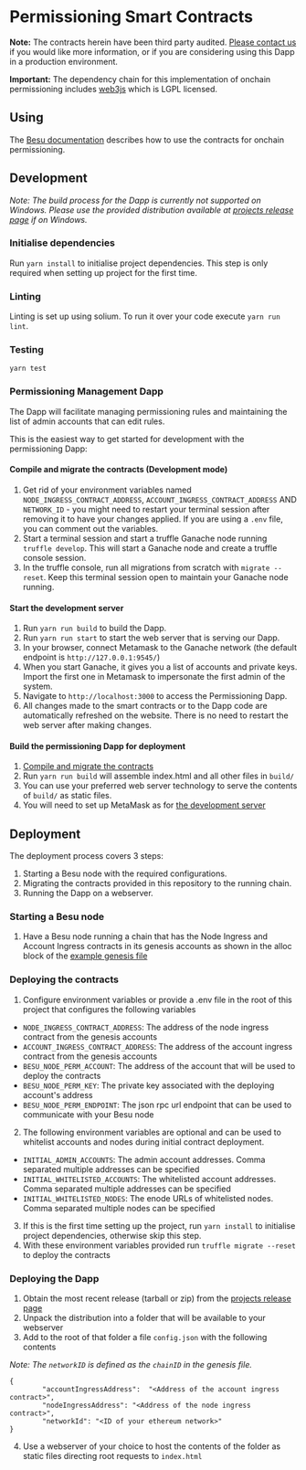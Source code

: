 # Permissioning Smart Contracts

**Note:** The contracts herein have been third party audited. [Please
contact us](https://pegasys.tech/contact/) if you would like more information, or if you are considering using this Dapp in a production environment.

**Important:** The dependency chain for this implementation of onchain permissioning includes [web3js](https://github.com/ethereum/web3.js/) which is LGPL licensed.  

## Using

The [Besu documentation](https://besu.hyperledger.org/en/stable/Tutorials/Permissioning/Getting-Started-Onchain-Permissioning/)
describes how to use the contracts for onchain permissioning.

## Development
_Note: The build process for the Dapp is currently not supported on Windows. Please use the provided distribution available at [projects release page](https://github.com/PegaSysEng/permissioning-smart-contracts/releases/latest) if on Windows._

### Initialise dependencies ###
Run `yarn install` to initialise project dependencies. This step is only required when setting up project
for the first time.

### Linting
Linting is set up using solium. To run it over your code execute `yarn run lint`.

### Testing
`yarn test`

### Permissioning Management Dapp

The Dapp will facilitate managing permissioning rules and maintaining the list of admin accounts that can edit rules.

This is the easiest way to get started for development with the permissioning Dapp:

#### Compile and migrate the contracts (Development mode) ####
1. Get rid of your environment variables named `NODE_INGRESS_CONTRACT_ADDRESS`, `ACCOUNT_INGRESS_CONTRACT_ADDRESS` AND
`NETWORK_ID` - you might need to restart your terminal session after removing it to have your changes applied. If you are using a `.env` file, you can comment out the variables.
1. Start a terminal session and start a truffle Ganache node running `truffle develop`. This will start a Ganache node and create a truffle console session.
1. In the truffle console, run all migrations from scratch with `migrate --reset`. Keep this terminal session open to maintain your Ganache node running.

#### Start the development server ####
1. Run `yarn run build` to build the Dapp.
1. Run `yarn run start` to start the web server that is serving our Dapp.
1. In your browser, connect Metamask to the Ganache network (the default endpoint is `http://127.0.0.1:9545/`)
1. When you start Ganache, it gives you a list of accounts and private keys. Import the first one in Metamask to impersonate the first admin of the system.
1. Navigate to `http://localhost:3000` to access the Permissioning Dapp.
1. All changes made to the smart contracts or to the Dapp code are automatically refreshed on the website. There is no need to restart the web server after making changes.

#### Build the permissioning Dapp for deployment ####

1. [Compile and migrate the contracts](#compile-and-migrate-the-contracts)
1. Run `yarn run build` will assemble index.html and all other files in `build/`
1. You can use your preferred web server technology to serve the contents of `build/` as static files.
1. You will need to set up MetaMask as for [the development server](#start-the-development-server)

## Deployment
The deployment process covers 3 steps:
1. Starting a Besu node with the required configurations.
2. Migrating the contracts provided in this repository to the running chain.
3. Running the Dapp on a webserver.

### Starting a Besu node
1. Have a Besu node running a chain that has the Node Ingress and Account Ingress contracts in its genesis accounts as shown in the alloc block of the [example genesis file](https://github.com/PegaSysEng/permissioning-smart-contracts/blob/master/genesis.json)

### Deploying the contracts
1. Configure environment variables or provide a .env file in the root of this project that configures the following variables
  - `NODE_INGRESS_CONTRACT_ADDRESS`: The address of the node ingress contract from the genesis accounts
  - `ACCOUNT_INGRESS_CONTRACT_ADDRESS`: The address of the account ingress contract from the genesis accounts
  - `BESU_NODE_PERM_ACCOUNT`: The address of the account that will be used to deploy the contracts
  - `BESU_NODE_PERM_KEY`: The private key associated with the deploying account's address
  - `BESU_NODE_PERM_ENDPOINT`: The json rpc url endpoint that can be used to communicate with your Besu node

2. The following environment variables are optional and can be used to whitelist accounts and nodes during initial contract deployment.
  - `INITIAL_ADMIN_ACCOUNTS`: The admin account addresses. Comma separated multiple addresses can be specified
  - `INITIAL_WHITELISTED_ACCOUNTS`: The whitelisted account addresses. Comma separated multiple addresses can be specified
  - `INITIAL_WHITELISTED_NODES`: The enode URLs of whitelisted nodes. Comma separated multiple nodes can be specified
3. If this is the first time setting up the project, run `yarn install` to initialise project dependencies, otherwise skip this step.
4. With these environment variables provided run `truffle migrate --reset` to deploy the contracts

### Deploying the Dapp
1. Obtain the most recent release (tarball or zip) from the [projects release page](https://github.com/PegaSysEng/permissioning-smart-contracts/releases/latest)
2. Unpack the distribution into a folder that will be available to your webserver
3. Add to the root of that folder a file `config.json` with the following contents

_Note: The `networkID` is defined as the `chainID` in the genesis file._
```
{
        "accountIngressAddress":  "<Address of the account ingress contract>",
        "nodeIngressAddress": "<Address of the node ingress contract>",
        "networkId": "<ID of your ethereum network>"
}
```
4. Use a webserver of your choice to host the contents of the folder as static files directing root requests to `index.html`

